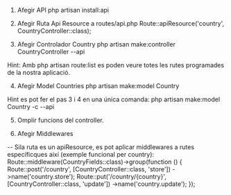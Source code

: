1. Afegir API
php artisan install:api

2. Afegir Ruta Api Resource a routes/api.php
Route::apiResource('country', CountryController::class);

3. Afegir Controlador Country
php artisan make:controller CountryController --api

Hint: Amb php artisan route:list es poden veure totes les rutes programades de la nostra aplicació.

4. Afegir Model Countries
php artisan make:model Country

Hint es pot fer el pas 3 i 4 en una única comanda:
php artisan make:model Country -c --api

5. Omplir funcions del controller.

6. Afegir Middlewares

-- Sila ruta es un apiResource, es pot aplicar middlewares a rutes específicques així (exemple funcional per country): 
Route::middleware(CountryFields::class)->group(function () {
    Route::post('/country', [CountryController::class, 'store'])
        ->name('country.store');
    Route::put('/country/{country}', [CountryController::class, 'update'])
        ->name('country.update');
});